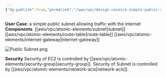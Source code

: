 ```yaml
---
{"dg-publish":true,"permalink":"/aws/vpc/design-cases/a-simple-public-subnet-with-internet-access/"}
---
```


**User Case**: a simple public subnet allowing traffic with the internet
**Components**: [[aws/vpc/atomic-elements/subnet\|subnet]]  [[aws/vpc/atomic-elements/route-table\|route-table]]  [[aws/vpc/atomic-elements/internet-gateway\|internet-gateway]]

![Public Subnet.png](/img/user/aws/vpc/png/Public%20Subnet.png)

**Security**
Security of EC2 is controlled by [[aws/vpc/atomic-elements/security-group\|security-group]].
Security of Subnet is controlled by [[aws/vpc/atomic-elements/network-acls\|network-acls]].